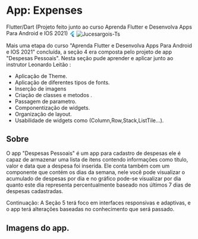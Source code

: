 # App: Expenses

 Flutter/Dart (Projeto feito junto ao curso  Aprenda Flutter e Desenvolva Apps Para Android e IOS 2021)
  <img align="center" alt="Jucesargois-kotlin" width="15" src="https://github.com/devicons/devicon/blob/master/icons/flutter/flutter-original.svg">
  <img align="center" alt="Jucesargois-Ts" width="15" src="https://img.icons8.com/color/48/000000/dart.png">
  
Mais uma etapa do curso "Aprenda Flutter e Desenvolva Apps Para Android e IOS 2021" concluída, a seção 4 era composta pelo projeto de app "Despesas Pessoais". Nesta seção pude aprender e aplicar junto ao instrutor Leonardo Leitão :

- Aplicação de Theme.
- Aplicação de diferentes tipos de fonts.
- Inserção de imagens
- Criação de classes e metodos .
- Passagem de parametro.
- Componentização de widgets.
- Organização de layout.
- Usabilidade de widgets como (Column,Row,Stack,ListTile...).



## Sobre
O app "Despesas Pessoais" é um app para cadastro de despesas ele é capaz de armazenar uma lista de itens contendo informações como título, valor e data que a despesa foi inserida. Ele conta também com um componente que contém os dias da semana, nele você pode visualizar o acumulado de despesas por dia e no gráfico pode-se visualizar por dia quanto este dia representa percentualmente baseado nos últimos 7 dias de despesas cadastradas.

Continuação:
A Seção 5 terá foco em interfaces responsivas e adaptivas, e o app terá alterações baseadas no conhecimento que será passado.





## Imagens do app.





